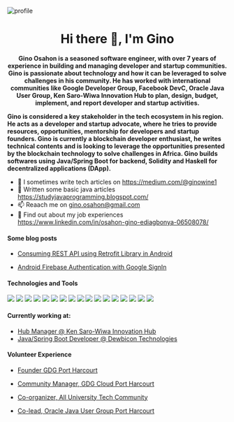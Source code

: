 ![profile](https://user-images.githubusercontent.com/6759031/99658318-a006ec00-2a5f-11eb-92e3-cc12faf14dc6.jpg)

<h1 align="center">Hi there 👋, I'm Gino</h1>

<p align="center"><b>Gino Osahon is a seasoned software engineer, with over 7 years of experience in building and managing developer and startup communities. Gino is passionate about technology and how it can be leveraged to solve challenges in his community. He has worked with international communities like Google Developer Group, Facebook DevC, Oracle Java User Group, Ken Saro-Wiwa Innovation Hub to plan, design, budget, implement, and report developer and startup activities.

Gino is considered a key stakeholder in the tech ecosystem in his region. He acts as a developer and startup advocate, where he tries to provide resources, opportunities, mentorship for developers and startup founders. Gino is currently a blockchain developer enthusiast, he writes technical contents and is looking to leverage the opportunities presented by the blockchain technology to solve challenges in Africa. Gino builds softwares using Java/Spring Boot for backend, Solidity and Haskell for decentralized applications (DApp).</b></p>


- 🌱 I sometimes write tech articles on https://medium.com/@ginowine1
- 👯 Written some basic java articles https://studyjavaprogramming.blogspot.com/
- 📫 Reaach me on gino.osahon@gmail.com
- 🤔 Find out about my job experiences https://www.linkedin.com/in/osahon-gino-ediagbonya-06508078/


#### Some blog posts

- [Consuming REST API using Retrofit Library in Android](https://android.jlelse.eu/consuming-rest-api-using-retrofit-library-in-android-ed47aef01ecb)

- [Android Firebase Authentication with Google SignIn](https://android.jlelse.eu/android-firebase-authentication-with-google-signin-3f878d9b7553)


#### Technologies and Tools

<p>
<img src="https://img.shields.io/badge/java-%23ED8B00.svg?&style=for-the-badge&logo=java&logoColor=white"/>
<img src="https://img.shields.io/badge/html5%20-%23E34F26.svg?&style=for-the-badge&logo=html5&logoColor=white"/>
<img src="https://img.shields.io/badge/spring%20-%236DB33F.svg?&style=for-the-badge&logo=spring&logoColor=white"/>
<img src="https://img.shields.io/badge/git%20-%23F05033.svg?&style=for-the-badge&logo=git&logoColor=white"/>
<img src="https://img.shields.io/badge/github%20-%23121011.svg?&style=for-the-badge&logo=github&logoColor=white"/>
<img src="https://img.shields.io/badge/bitbucket%20-%230047B3.svg?&style=for-the-badge&logo=bitbucket&logoColor=white"/>
<img src="https://img.shields.io/badge/firebase%20-%23039BE5.svg?&style=for-the-badge&logo=firebase"/>
<img src="https://img.shields.io/badge/jenkins%20-%232C5263.svg?&style=for-the-badge&logo=jenkins&logoColor=white"/>
<img src="https://img.shields.io/badge/mysql-%2300f.svg?&style=for-the-badge&logo=mysql&logoColor=white"/>
<img src ="https://img.shields.io/badge/MongoDB-%234ea94b.svg?&style=for-the-badge&logo=mongodb&logoColor=white"/>
<img src ="https://img.shields.io/badge/sqlite-%2307405e.svg?&style=for-the-badge&logo=sqlite&logoColor=white"/>
<img src ="https://img.shields.io/badge/android-%2307405e.svg?&style=for-the-badge&logo=android&logoColor=white"/>
<img src ="https://img.shields.io/badge/springboot-%2307405e.svg?&style=for-the-badge&logo=springboot&logoColor=white"/>
<img src ="https://img.shields.io/badge/developer evangelist-%2307405e.svg?&style=for-the-badge&logo=dev&logoColor=white"/>
<img src ="https://img.shields.io/badge/startup evangelist-%2307405e.svg?&style=for-the-badge&logo=dev&logoColor=white"/>
<img src ="https://img.shields.io/badge/tech community builder-%2307405e.svg?&style=for-the-badge&logo=community&logoColor=white"/>
<img src ="https://img.shields.io/badge/hub management-%2307405e.svg?&style=for-the-badge&logo=community&logoColor=white"/>
</p>


#### Currently working at:

- [Hub Manager @ Ken Saro-Wiwa Innovation Hub](https://www.ksinnovationhub.com/)
- [Java/Spring Boot Developer @ Dewbicon Technologies]()


#### Volunteer Experience

- [Founder GDG Port Harcourt](https://gdg.community.dev/gdg-port-harcourt/)

- [Community Manager, GDG Cloud Port Harcourt](https://gdg.community.dev/gdg-cloud-port-harcourt/)

- [Co-organizer, All University Tech Community](https://twitter.com/AutcNigeria)

- [Co-lead, Oracle Java User Group Port Harcourt](https://www.facebook.com/Java-User-Group-Port-Harcourt-1436358619990281)

<!--
**Ginowine/Ginowine** is a ✨ _special_ ✨ repository because its `README.md` (this file) appears on your GitHub profile.

Here are some ideas to get you started:

- 🔭 I’m currently working on ...
- 🌱 I’m currently learning ...
- 👯 I’m looking to collaborate on ...
- 🤔 https://www.linkedin.com/in/osahon-gino-ediagbonya-06508078/
- 💬 Ask me about ...
- 📫 How to reach me: ...
- 😄 Pronouns: ...
- ⚡ Fun fact: ...
-->
